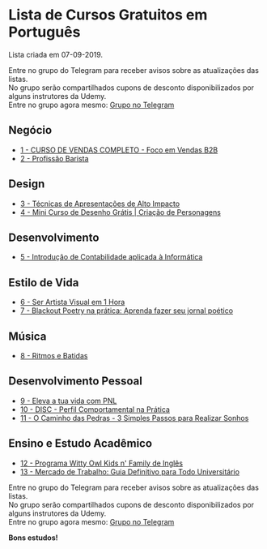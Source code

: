 # Lista de Cursos Gratuitos em Português

Lista criada em 07-09-2019.

Entre no grupo do Telegram para receber avisos sobre as atualizações das listas.  
No grupo serão compartilhados cupons de desconto disponibilizados por alguns instrutores da Udemy.  
Entre no grupo agora mesmo: [Grupo no Telegram](http://bit.ly/2UvKbVX)


## Negócio
 - [ 1 - CURSO DE VENDAS COMPLETO - Foco em Vendas B2B](https://www.udemy.com/course/curso-de-vendas-completo-foco-em-vendas-btob/?deal_code=UDEAFFCMC919&ranMID=39197&ranEAID=FYTGsFWqJEA&ranSiteID=FYTGsFWqJEA-8CPJOQ.SQ47yo.gt9Jf6_g&LSNPUBID=FYTGsFWqJEA)
 - [ 2 - Profissão Barista](https://www.udemy.com/course/profissao-barista/?deal_code=UDEAFFCMC919&ranMID=39197&ranEAID=FYTGsFWqJEA&ranSiteID=FYTGsFWqJEA-8CPJOQ.SQ47yo.gt9Jf6_g&LSNPUBID=FYTGsFWqJEA)


## Design
 - [ 3 - Técnicas de Apresentações de Alto Impacto](https://www.udemy.com/course/tecnicas-de-apresentacoes/?deal_code=UDEAFFCMC919&ranMID=39197&ranEAID=FYTGsFWqJEA&ranSiteID=FYTGsFWqJEA-8CPJOQ.SQ47yo.gt9Jf6_g&LSNPUBID=FYTGsFWqJEA)
 - [ 4 - Mini Curso de Desenho Grátis | Criação de Personagens](https://www.udemy.com/course/mini-curso-de-desenho-gratis-criacao-de-personagens/?deal_code=UDEAFFCMC919&ranMID=39197&ranEAID=FYTGsFWqJEA&ranSiteID=FYTGsFWqJEA-8CPJOQ.SQ47yo.gt9Jf6_g&LSNPUBID=FYTGsFWqJEA)


## Desenvolvimento
 - [ 5 - Introdução de Contabilidade aplicada à Informática](https://www.udemy.com/course/contabilidade-aplicada-a-informatica/?deal_code=UDEAFFCMC919&ranMID=39197&ranEAID=FYTGsFWqJEA&ranSiteID=FYTGsFWqJEA-8CPJOQ.SQ47yo.gt9Jf6_g&LSNPUBID=FYTGsFWqJEA)


## Estilo de Vida
 - [ 6 - Ser Artista Visual em 1 Hora](https://www.udemy.com/course/ser-artista-visual/?deal_code=UDEAFFCMC919&ranMID=39197&ranEAID=FYTGsFWqJEA&ranSiteID=FYTGsFWqJEA-8CPJOQ.SQ47yo.gt9Jf6_g&LSNPUBID=FYTGsFWqJEA)
 - [ 7 - Blackout Poetry na prática: Aprenda fazer seu jornal poético](https://www.udemy.com/course/blackout-poetry-na-pratica-aprenda-fazer-seu-jornal-poetico/?deal_code=UDEAFFCMC919&ranMID=39197&ranEAID=FYTGsFWqJEA&ranSiteID=FYTGsFWqJEA-8CPJOQ.SQ47yo.gt9Jf6_g&LSNPUBID=FYTGsFWqJEA)


## Música
 - [ 8 - Ritmos e Batidas](https://www.udemy.com/course/ritmos-e-batidas/?deal_code=UDEAFFCMC919&ranMID=39197&ranEAID=FYTGsFWqJEA&ranSiteID=FYTGsFWqJEA-8CPJOQ.SQ47yo.gt9Jf6_g&LSNPUBID=FYTGsFWqJEA)


## Desenvolvimento Pessoal
 - [ 9 - Eleva a tua vida com PNL](https://www.udemy.com/course/eleve-a-sua-vida-com-pnl/?deal_code=UDEAFFCMC919&ranMID=39197&ranEAID=FYTGsFWqJEA&ranSiteID=FYTGsFWqJEA-8CPJOQ.SQ47yo.gt9Jf6_g&LSNPUBID=FYTGsFWqJEA)
 - [ 10 - DISC - Perfil Comportamental na Prática](https://www.udemy.com/course/disc-perfil-comportamental-na-pratica/?deal_code=UDEAFFCMC919&ranMID=39197&ranEAID=FYTGsFWqJEA&ranSiteID=FYTGsFWqJEA-8CPJOQ.SQ47yo.gt9Jf6_g&LSNPUBID=FYTGsFWqJEA)
 - [ 11 - O Caminho das Pedras - 3 Simples Passos para Realizar Sonhos](https://www.udemy.com/course/ocaminhodaspedras/?deal_code=UDEAFFCMC919&ranMID=39197&ranEAID=FYTGsFWqJEA&ranSiteID=FYTGsFWqJEA-8CPJOQ.SQ47yo.gt9Jf6_g&LSNPUBID=FYTGsFWqJEA)


## Ensino e Estudo Acadêmico
 - [ 12 - Programa Witty Owl Kids n' Family de Inglês](https://www.udemy.com/course/wittyowlbr/?deal_code=UDEAFFCMC919&ranMID=39197&ranEAID=FYTGsFWqJEA&ranSiteID=FYTGsFWqJEA-8CPJOQ.SQ47yo.gt9Jf6_g&LSNPUBID=FYTGsFWqJEA)
 - [ 13 - Mercado de Trabalho: Guia Definitivo para Todo Universitário](https://www.udemy.com/course/gerenciamentodecarreira/?deal_code=UDEAFFCMC919&ranMID=39197&ranEAID=FYTGsFWqJEA&ranSiteID=FYTGsFWqJEA-8CPJOQ.SQ47yo.gt9Jf6_g&LSNPUBID=FYTGsFWqJEA)


Entre no grupo do Telegram para receber avisos sobre as atualizações das listas.  
No grupo serão compartilhados cupons de desconto disponibilizados por alguns instrutores da Udemy.  
Entre no grupo agora mesmo: [Grupo no Telegram](http://bit.ly/2UvKbVX)


**Bons estudos!**
